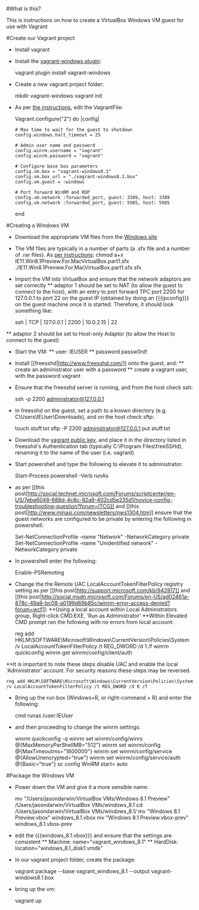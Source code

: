 #What is this?

This is instructions on how to create a VirtualBox Windows VM guest for use with Vagrant

#Create our Vagrant project
* Install vagrant
* Install the [vagrant-windows plugin](https://github.com/WinRb/vagrant-windows):

    vagrant plugin install vagrant-windows

* Create a new vagrant project folder:

    mkdir vagrant-windows
    vagrant init

* As per [the instructions](https://github.com/WinRb/vagrant-windows), edit the VagrantFile:

    Vagrant.configure("2") do |config|

      # Max time to wait for the guest to shutdown
      config.windows.halt_timeout = 25

      # Admin user name and password
      config.winrm.username = "vagrant"
      config.winrm.password = "vagrant"

      # Configure base box parameters
      config.vm.box = "vagrant-windows8.1"
      config.vm.box_url = "./vagrant-windows8.1.box"
      config.vm.guest = :windows

      # Port forward WinRM and RDP
      config.vm.network :forwarded_port, guest: 3389, host: 3389
      config.vm.network :forwarded_port, guest: 5985, host: 5985

    end

#Creating a Windows VM
* Download the appropriate VM files from the [Windows site](http://www.modern.ie/en-us/virtualization-tools)
* The VM files are typically in a number of parts (a .sfx file and a number of .rar files). As [per instructions](https://modernievirt.blob.core.windows.net/vhd/virtualmachine_instructions_2013-07-22.pdf): 
    chmod a+x IE11.Win8.1Preview.For.MacVirtualBox.part1.sfx
    ./IE11.Win8.1Preview.For.MacVirtualBox.part1.sfx.sfx

* Import the VM into VirtualBox and ensure that the network adaptors are set correctly
** adaptor 1 should be set to NAT (to allow the guest to connect to the host), with an entry to port forward TPC port 2200 for 127.0.0.1 to port 22 on  the guest IP (obtained by doing an {{{ipconfig}}} on the guest machine once it is started. Therefore, it should look something like:

    ssh | TCP | 127.0.0.1 | 2200 | 10.0.2.15 | 22

** adaptor 2 should be set to Host-only Adaptor (to allow the Host to connect to the guest)
* Start the VM:
** user: IEUSER
** password passw0rd!
* Install [[freesshd|http://www.freesshd.com/]] onto the guest, and:
** create an administrator user with a password
** create a vagrant user, with the password vagrant
* Ensure that the freesshd server is running, and from the host check ssh:

    ssh -p 2200 administrator@127.0.0.1

* In freesshd on the guest, set a path to a known directory (e.g. C\Users\IEUser\Downloads), and on the host check sftp:

  touch stuff.txt
  sftp -P 2200 administrator@127.0.0.1
  put stuff.txt

* Download the [vagrant public key](https://github.com/mitchellh/vagrant/tree/master/keys), and place it in the directory listed in freesshd's Authentication tab (typically C:\Program Files\freeSSHd), renaming it to the name of the user (i.e. vagrant)
* Start powershell and type the following to elevate it to administrator:

    Start-Process powershell -Verb runAs

* as per [[this post|http://social.technet.microsoft.com/Forums/scriptcenter/en-US/7ebe6048-688d-4c8c-92a9-402cd5e235d1/novice-config-troubleshooting-question?forum=ITCG]] and [[this post|http://www.minasi.com/newsletters/nws1304.htm]] ensure that the guest networks are configured to be private by entering the following in powershell: 

    Set-NetConnectionProfile -name "Network" -NetworkCategory private
    Set-NetConnectionProfile -name "Unidentified network" -NetworkCategory private

* In powershell enter the following:

    Enable-PSRemoting

* Change the the Remote UAC LocalAccountTokenFilterPolicy registry setting as per [[this post|http://support.microsoft.com/kb/942817]] and [[this post|http://social.msdn.microsoft.com/Forums/en-US/ad02461a-878c-49a9-bc08-a0199d69b85c/winrm-error-access-denied?forum=wcf]]:
**Using a local account within Local Administrators group, Right-click CMD.EXE, 'Run as Administrator'
**Within Elevated CMD prompt ran the following with no errors from local account:

    reg add HKLM\SOFTWARE\Microsoft\Windows\CurrentVersion\Policies\System /v LocalAccountTokenFilterPolicy /t REG_DWORD /d 1 /f
    winrm quickconfig
    winrm get winrm/config/client/auth

**It is important to note these steps disable UAC and enable the local 'Administrator' account.  For security reasons these steps may be reversed.

    reg add HKLM\SOFTWARE\Microsoft\Windows\CurrentVersion\Policies\System /v LocalAccountTokenFilterPolicy /t REG_DWORD /d 0 /f

* Bring up the run box (Windows+R, or right-command + R) and enter the following:

    cmd runas /user:IEUser

* and then proceeding to change the winrm settings:

    winrm quickconfig -q
    winrm set winrm/config/winrs @{MaxMemoryPerShellMB="512"}
    winrm set winrm/config @{MaxTimeoutms="1800000"}
    winrm set winrm/config/service @{AllowUnencrypted="true"}
    winrm set winrm/config/service/auth @{Basic="true"}
    sc config WinRM start= auto

#Package the Windows VM
* Power down the VM and give it a more sensible name:

    mv "/Users/jasondarwin/VirtualBox VMs/Windows 8.1 Preview" /Users/jasondarwin/VirtualBox VMs/windows_8.1
    cd /Users/jasondarwin/VirtualBox VMs/windows_8.1/
    mv "Windows 8.1 Preview.vbox" windows_8.1.vbox
    mv "Windows 8.1 Preview.vbox-prev" windows_8.1.vbox-prev

* edit the {{{windows_8.1.vbox}}} and ensure that the settings are consistent
** Machine: name="vagrant_windows_8.1"
** HardDisk: location="windows_8.1_disk1.vmdk"
* In our vagrant project folder, create the package:

    vagrant package --base vagrant_windows_8.1 --output vagrant-windows8.1.box

* bring up the vm:

    vagrant up
